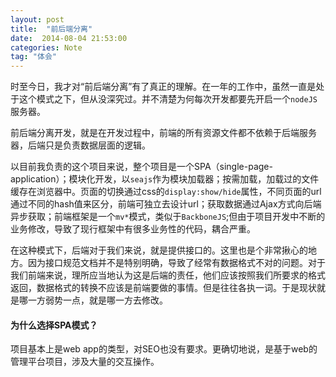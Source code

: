 ```yaml
---
layout: post
title:  "前后端分离"
date:  2014-08-04 21:53:00
categories: Note
tag: "体会"
---
```


时至今日，我才对“前后端分离”有了真正的理解。在一年的工作中，虽然一直是处于这个模式之下，但从没深究过。并不清楚为何每次开发都要先开启一个`nodeJS`服务器。

前后端分离开发，就是在开发过程中，前端的所有资源文件都不依赖于后端服务器，后端只是负责数据层面的逻辑。

以目前我负责的这个项目来说，整个项目是一个SPA（single-page-application）；模块化开发，以`seajs`作为模块加载器；按需加载，加载过的文件缓存在浏览器中。页面的切换通过css的`display:show/hide`属性，不同页面的url通过不同的hash值来区分，前端可独立去设计url；获取数据通过Ajax方式向后端异步获取；前端框架是一个`mv*`模式，类似于`BackboneJS`;但由于项目开发中不断的业务修改，导致了现行框架中有很多业务性的代码，耦合严重。

在这种模式下，后端对于我们来说，就是提供接口的。这里也是个非常揪心的地方。因为接口规范文档并不是特别明确，导致了经常有数据格式不对的问题。对于我们前端来说，理所应当地认为这是后端的责任，他们应该按照我们所要求的格式返回，数据格式的转换不应该是前端要做的事情。但是往往各执一词。于是现状就是哪一方弱势一点，就是哪一方去修改。

#### 为什么选择SPA模式？
项目基本上是web app的类型，对SEO也没有要求。更确切地说，是基于web的管理平台项目，涉及大量的交互操作。

